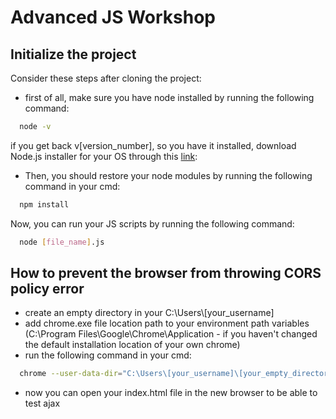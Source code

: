 # Advanced JS Workshop

## Initialize the project
Consider these steps after cloning the project:
- first of all, make sure you have node installed by running the following command:
```bash
  node -v
```
if you get back v[version_number], so you have it installed, download Node.js installer for your OS through this [link](https://nodejs.org/en/download/):
- Then, you should restore your node modules by running the following command in your cmd:
```bash
  npm install
```
Now, you can run your JS scripts by running the following command:
```bash
  node [file_name].js
```

## How to prevent the browser from throwing CORS policy error
- create an empty directory in your C:\Users\\[your_username]
- add chrome.exe file location path to your environment path variables (C:\Program Files\Google\Chrome\Application - if you haven't changed the default installation location of your own chrome)
- run the following command in your cmd:
```bash
  chrome --user-data-dir="C:\Users\[your_username]\[your_empty_directory]" --disable-web-security
```
- now you can open your index.html file in the new browser to be able to test ajax